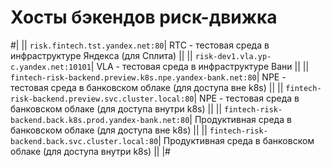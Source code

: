 # Хосты бэкендов риск-движка

#|
|| `risk.fintech.tst.yandex.net:80`| RTC - тестовая среда в инфраструктуре Яндекса (для Сплита) ||
|| `risk-dev1.vla.yp-c.yandex.net:10101`| VLA - тестовая среда в инфраструктуре Вани ||
|| `fintech-risk-backend.preview.k8s.npe.yandex-bank.net:80`| NPE - тестовая среда в банковском облаке (для доступа вне k8s) ||
|| `fintech-risk-backend.preview.svc.cluster.local:80`| NPE - тестовая среда в банковском облаке (для доступа внутри k8s) ||
|| `fintech-risk-backend.back.k8s.prod.yandex-bank.net:80`| Продуктивная среда в банковском облаке (для доступа вне k8s) ||
|| `fintech-risk-backend.back.svc.cluster.local:80`| Продуктивная среда в банковском облаке (для доступа внутри k8s) ||
|#